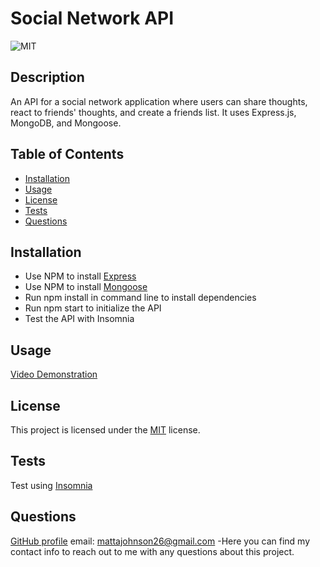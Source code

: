 # Social Network API
![MIT](https://img.shields.io/badge/License-MIT-yellow.svg)

## Description
An API for a social network application where users can share thoughts, react to friends' thoughts, and create a friends list. It uses Express.js, MongoDB, and Mongoose.
          
## Table of Contents
- [Installation](#installation)
- [Usage](#usage)
- [License](#license)
- [Tests](#tests)
- [Questions](#questions)

## Installation
- Use NPM to install [Express](https://www.npmjs.com/package/express)
- Use NPM to install [Mongoose](https://www.npmjs.com/package/mongoose)
- Run npm install in command line to install dependencies
- Run npm start to initialize the API
- Test the API with Insomnia

## Usage
[Video Demonstration](https://www.awesomescreenshot.com/video/31393853?key=57ebb6d3538a9d533db7996c8672ec88)

## License

This project is licensed under the [MIT](https://opensource.org/licenses/MIT) license.

## Tests
Test using [Insomnia](https://insomnia.rest/)

## Questions
[GitHub profile](github.com/MattAJ26) email: mattajohnson26@gmail.com
-Here you can find my contact info to reach out to me with any questions about this project.
